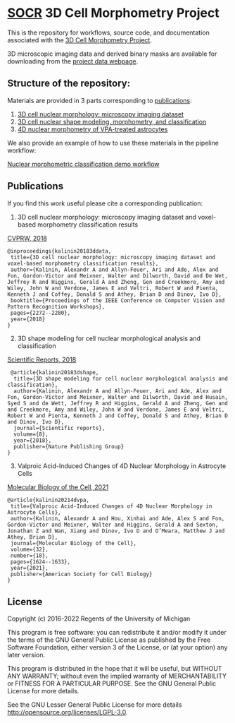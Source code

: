 # [SOCR](http://socr.umich.edu/) 3D Cell Morphometry Project

This is the repository for workflows, source code, and documentation associated with the [3D Cell Morphometry Project](http://www.socr.umich.edu/projects/3d-cell-morphometry).

3D microscopic imaging data and derived binary masks are available for downloading from the [project data webpage](http://www.socr.umich.edu/projects/3d-cell-morphometry/data.html).

## Structure of the repository:

Materials are provided in 3 parts corresponding to [publications](#Publications):

1. [3D cell nuclear morphology: microscopy imaging dataset](./1_3D_cell_nuclear_morphology:_microscopy_imaging_dataset)
2. [3D cell nuclear shape modeling, morphometry, and classification](./2_3D_cell_nuclear_shape_modeling_morphometry)
3. [4D nuclear morphometry of VPA-treated astrocytes](./3_4D_nuclear_morphometry_vpa_treated_astrocytes)
 
We also provide an example of how to use these materials in the pipeline workflow:

[Nuclear morphometric classification demo workflow](./demo)

## Publications

If you find this work useful please cite a corresponding publication:

1. 3D cell nuclear morphology: microscopy imaging dataset and voxel-based morphometry classification results

[CVPRW, 2018](https://doi.org/10.1109/CVPRW.2018.00304)
 ```
@inproceedings{kalinin20183ddata,
  title={3D cell nuclear morphology: microscopy imaging dataset and voxel-based morphometry classification results},
  author={Kalinin, Alexandr A and Allyn-Feuer, Ari and Ade, Alex and Fon, Gordon-Victor and Meixner, Walter and Dilworth, David and De Wet, Jeffrey R and Higgins, Gerald A and Zheng, Gen and Creekmore, Amy and Wiley, John W and Verdone, James E and Veltri, Robert W and Pienta, Kenneth J and Coffey, Donald S and Athey, Brian D and Dinov, Ivo D},
  booktitle={Proceedings of the IEEE Conference on Computer Vision and Pattern Recognition Workshops},
  pages={2272--2280},
  year={2018}
}
```

2. 3D shape modeling for cell nuclear morphological analysis and classification

[Scientific Reports, 2018](https://dx.doi.org/10.1038%2Fs41598-018-31924-2)
```
 @article{kalinin20183dshape,
  title={3D shape modeling for cell nuclear morphological analysis and classification},
  author={Kalinin, Alexandr A and Allyn-Feuer, Ari and Ade, Alex and Fon, Gordon-Victor and Meixner, Walter and Dilworth, David and Husain, Syed S and de Wett, Jeffrey R and Higgins, Gerald A and Zheng, Gen and and Creekmore, Amy and Wiley, John W and Verdone, James E and Veltri, Robert W and Pienta, Kenneth J and Coffey, Donald S and Athey, Brian D and Dinov, Ivo D},
  journal={Scientific reports},
  volume={8},
  year={2018},
  publisher={Nature Publishing Group}
}
```

3. Valproic Acid-Induced Changes of 4D Nuclear Morphology in Astrocyte Cells

[Molecular Biology of the Cell, 2021](https://doi.org/10.1091/mbc.E20-08-0502)
 ```
@article{kalinin20214dvpa,
  title={Valproic Acid-Induced Changes of 4D Nuclear Morphology in Astrocyte Cells},
  author={Kalinin, Alexandr A and Hou, Xinhai and Ade, Alex S and Fon, Gordon-Victor and Meixner, Walter and Higgins, Gerald A and Sexton, Jonathan Z and Wan, Xiang and Dinov, Ivo D and O’Meara, Matthew J and Athey, Brian D},
  journal={Molecular Biology of the Cell},
  volume={32},
  number={18},
  pages={1624--1633},
  year={2021},
  publisher={American Society for Cell Biology}
}
```

## License

Copyright (c) 2016-2022 Regents of the University of Michigan

This program is free software: you can redistribute it and/or modify
it under the terms of the GNU General Public License as published by
the Free Software Foundation, either version 3 of the License, or
(at your option) any later version.

This program is distributed in the hope that it will be useful,
but WITHOUT ANY WARRANTY; without even the implied warranty of
MERCHANTABILITY or FITNESS FOR A PARTICULAR PURPOSE.  See the
GNU General Public License for more details.

See the GNU Lesser General Public License for more details http://opensource.org/licenses/LGPL-3.0.
